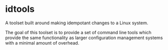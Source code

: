 # idtools

A toolset built around making idempotant changes to a Linux system.

The goal of this toolset is to provide a set of command line tools which provide the same functionality as larger configuration management systems with a minimal amount of overhead.

